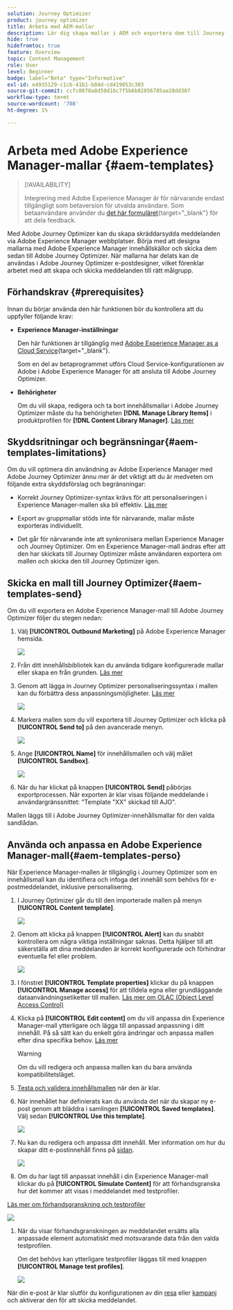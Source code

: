 ```yaml
---
solution: Journey Optimizer
product: journey optimizer
title: Arbeta med AEM-mallar
description: Lär dig skapa mallar i AEM och exportera dem till Journey Optimizer
hide: true
hidefromtoc: true
feature: Overview
topic: Content Management
role: User
level: Beginner
badge: label="Beta" type="Informative"
exl-id: e4935129-c1cb-41b1-b84d-cd419053c303
source-git-commit: ccfc0870a8d59d16c7f5b6b02856785aa28dd307
workflow-type: tm+mt
source-wordcount: '708'
ht-degree: 1%

---
```


# Arbeta med Adobe Experience Manager-mallar {#aem-templates}

>[!AVAILABILITY]
>
>Integrering med Adobe Experience Manager är för närvarande endast tillgängligt som betaversion för utvalda användare.
> Som betaanvändare använder du [det här formuläret](https://forms.office.com/pages/responsepage.aspx?id=Wht7-jR7h0OUrtLBeN7O4Wf0cbVTQ3tCpW_unE-w8-JUN1FaNlAzNkhPSUdaSkJXVFRCNTRJNVRFSy4u){target="_blank"} för att dela feedback.

Med Adobe Journey Optimizer kan du skapa skräddarsydda meddelanden via Adobe Experience Manager webbplatser. Börja med att designa mallarna med Adobe Experience Manager innehållskällor och skicka dem sedan till Adobe Journey Optimizer. När mallarna har delats kan de användas i Adobe Journey Optimizer e-postdesigner, vilket förenklar arbetet med att skapa och skicka meddelanden till rätt målgrupp.

## Förhandskrav {#prerequisites}

Innan du börjar använda den här funktionen bör du kontrollera att du uppfyller följande krav:

* **Experience Manager-inställningar**

  Den här funktionen är tillgänglig med [Adobe Experience Manager as a Cloud Service](https://experienceleague.adobe.com/docs/experience-manager-cloud-service/content/overview/introduction.html){target="_blank"}.

  Som en del av betaprogrammet utförs Cloud Service-konfigurationen av Adobe i Adobe Experience Manager för att ansluta till Adobe Journey Optimizer.

* **Behörigheter**

  Om du vill skapa, redigera och ta bort innehållsmallar i Adobe Journey Optimizer måste du ha behörigheten **[!DNL Manage Library Items]** i produktprofilen för **[!DNL Content Library Manager]**. [Läs mer](../administration/ootb-product-profiles.md#content-library-manager)

## Skyddsritningar och begränsningar{#aem-templates-limitations}

Om du vill optimera din användning av Adobe Experience Manager med Adobe Journey Optimizer ännu mer är det viktigt att du är medveten om följande extra skyddsförslag och begränsningar:

* Korrekt Journey Optimizer-syntax krävs för att personaliseringen i Experience Manager-mallen ska bli effektiv. [Läs mer](../personalization/personalization-syntax.md)

* Export av gruppmallar stöds inte för närvarande, mallar måste exporteras individuellt.

* Det går för närvarande inte att synkronisera mellan Experience Manager och Journey Optimizer. Om en Experience Manager-mall ändras efter att den har skickats till Journey Optimizer måste användaren exportera om mallen och skicka den till Journey Optimizer igen.

## Skicka en mall till Journey Optimizer{#aem-templates-send}

Om du vill exportera en Adobe Experience Manager-mall till Adobe Journey Optimizer följer du stegen nedan:

1. Välj **[!UICONTROL Outbound Marketing]** på Adobe Experience Manager hemsida.

   ![](assets/aem-outbound-menu.png)

1. Från ditt innehållsbibliotek kan du använda tidigare konfigurerade mallar eller skapa en från grunden. [Läs mer](https://experienceleague.adobe.com/docs/experience-manager-65/authoring/authoring/managing-pages.html#creating-a-new-page)

1. Genom att lägga in Journey Optimizer personaliseringssyntax i mallen kan du förbättra dess anpassningsmöjligheter. [Läs mer](../personalization/personalization-syntax.md)

   ![](assets/aem_ajo_4.png)

1. Markera mallen som du vill exportera till Journey Optimizer och klicka på **[!UICONTROL Send to]** på den avancerade menyn.

   ![](assets/aem-advanced-menu.png)

1. Ange **[!UICONTROL Name]** för innehållsmallen och välj målet **[!UICONTROL Sandbox]**.

   ![](assets/aem-send-template-settings.png)

1. När du har klickat på knappen **[!UICONTROL Send]** påbörjas exportprocessen. När exporten är klar visas följande meddelande i användargränssnittet: &quot;Template &quot;XX&quot; skickad till AJO&quot;.

Mallen läggs till i Adobe Journey Optimizer-innehållsmallar för den valda sandlådan.

## Använda och anpassa en Adobe Experience Manager-mall{#aem-templates-perso}

När Experience Manager-mallen är tillgänglig i Journey Optimizer som en innehållsmall kan du identifiera och infoga det innehåll som behövs för e-postmeddelandet, inklusive personalisering.

1. I Journey Optimizer går du till den importerade mallen på menyn **[!UICONTROL Content template]**.

   ![](assets/aem_ajo_1.png)

1. Genom att klicka på knappen **[!UICONTROL Alert]** kan du snabbt kontrollera om några viktiga inställningar saknas. Detta hjälper till att säkerställa att dina meddelanden är korrekt konfigurerade och förhindrar eventuella fel eller problem.

   ![](assets/aem_ajo_2.png)

1. I fönstret **[!UICONTROL Template properties]** klickar du på knappen **[!UICONTROL Manage access]** för att tilldela egna eller grundläggande dataanvändningsetiketter till mallen. [Läs mer om OLAC (Object Level Access Control)](../administration/object-based-access.md)

1. Klicka på **[!UICONTROL Edit content]** om du vill anpassa din Experience Manager-mall ytterligare och lägga till anpassad anpassning i ditt innehåll. På så sätt kan du enkelt göra ändringar och anpassa mallen efter dina specifika behov. [Läs mer](../email/get-started-email-design.md)

   >[!WARNING]
   >
   > Om du vill redigera och anpassa mallen kan du bara använda kompatibilitetsläget.

1. [Testa och validera innehållsmallen](../content-management/content-templates.md#test-template) när den är klar.

1. När innehållet har definierats kan du använda det när du skapar ny e-post genom att bläddra i samlingen **[!UICONTROL Saved templates]**. Välj sedan **[!UICONTROL Use this template]**.

   ![](assets/aem_ajo_3.png)

1. Nu kan du redigera och anpassa ditt innehåll. Mer information om hur du skapar ditt e-postinnehåll finns på [sidan](../email/content-from-scratch.md).

   ![](assets/aem_ajo_5.png)

1. Om du har lagt till anpassat innehåll i din Experience Manager-mall klickar du på **[!UICONTROL Simulate Content]** för att förhandsgranska hur det kommer att visas i meddelandet med testprofiler.

[Läs mer om förhandsgranskning och testprofiler](../content-management/preview-test.md)

   ![](assets/aem_ajo_6.png)

1. När du visar förhandsgranskningen av meddelandet ersätts alla anpassade element automatiskt med motsvarande data från den valda testprofilen.

   Om det behövs kan ytterligare testprofiler läggas till med knappen **[!UICONTROL Manage test profiles]**.

   ![](assets/aem_ajo_7.png)

När din e-post är klar slutför du konfigurationen av din [resa](../building-journeys/journey-gs.md) eller [kampanj](../campaigns/create-campaign.md) och aktiverar den för att skicka meddelandet.
